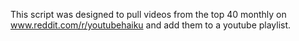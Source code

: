 This script was designed to pull videos from the top 40 monthly on www.reddit.com/r/youtubehaiku and add them to a youtube playlist.
